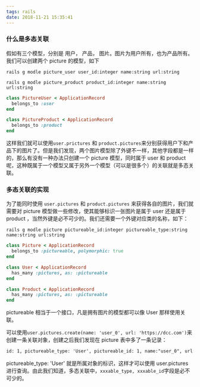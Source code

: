 ```yaml
---
tags: rails
date: 2018-11-21 15:35:41
---
```


### 什么是多态关联

假如有三个模型，分别是 用户， 产品， 图片。图片为用户所有，也为产品所有。我们可以创建两个 picture 的模型，如下

`rails g modle picture_user user_id:integer name:string url:string`

`rails g modle picture_product product_id:integer name:string url:string`

```ruby
class PictureUser < ApplicationRecord
  belongs_to :user
end

class PictureProduct < ApplicationRecord
  belongs_to :product
end
```

这样我们就可以使用`user.prictures` 和 `product.pictures`来分别获得用户下和产品下的图片了。但是我们发现，两个图片模型除了外键不一样，其他字段都是一样的，那么有没有一种办法只创建一个 picture 模型，同时属于 user 和 product 呢，这种既属于一个模型又属于另外一个模型（可以是很多个）的关联就是多态关联。

### 多态关联的实现

为了能同时使用 `user.pictures` 和 `product.pictures` 来获得各自的图片，我们就需要对 picture 模型做一些修改，使其能够标识一张图片是属于 user 还是属于 product ，当然外键是必不可少的。我们还需要一个外键对应类的名称，如下：

`rails g modle picture pictureable_id:integer pictureable_type:string name:string url:string`

```ruby
class Picture < ApplicationRecord
  belongs_to :pictureable, polymorphic: true
end

class User < ApplicationRecord
  has_many :pictures, as: :pictureable
end

class Product < ApplicationRecord
  has_many :pictures, as: :pictureable
end
```

pictureable 相当于一个接口，凡是拥有图片的模型都可以像 User 那样使用关联。

可以使用`user.pictures.create(name: 'user_0', url: 'https://dcc.com')`来创建一条关联对象，创建之后我们发现在 picture 表中多了一条记录：

```txt
id: 1, pictureable_type: 'User', pictureable_id: 1, name:"user_0", url:'https://dcc.com'
```

pictureable_type: 'User' 就是所属对象的标识，这样才可以使用 user.pictures 进行查询。由此我们知道，多态关联中，`xxxable_type, xxxable_id`字段是必不可少的。
